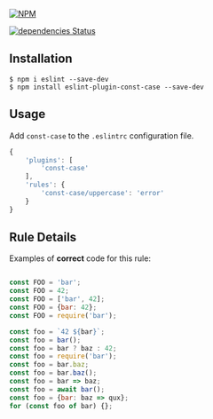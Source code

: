 [![NPM](https://nodei.co/npm/eslint-plugin-const-case.png?downloads=true&stars=true)](https://nodei.co/npm/eslint-plugin-const-case/)

[![dependencies Status](https://david-dm.org/k03mad/eslint-plugin-const-case/status.svg)](https://david-dm.org/k03mad/eslint-plugin-const-case)

## Installation

```
$ npm i eslint --save-dev
$ npm install eslint-plugin-const-case --save-dev
```

## Usage

Add `const-case` to the `.eslintrc` configuration file.

```js
{
    'plugins': [
        'const-case'
    ],
    'rules': {
        'const-case/uppercase': 'error'
    }
}
```

## Rule Details

Examples of **correct** code for this rule:

```js

const FOO = 'bar';
const FOO = 42;
const FOO = ['bar', 42];
const FOO = {bar: 42};
const FOO = require('bar');

const foo = `42 ${bar}`;
const foo = bar();
const foo = bar ? baz : 42;
const foo = require('bar');
const foo = bar.baz;
const foo = bar.baz();
const foo = bar => baz;
const foo = await bar();
const foo = {bar: baz => qux};
for (const foo of bar) {};
```






